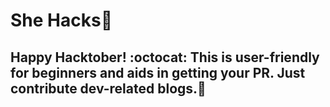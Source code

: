 # She Hacks🎃

## Happy Hacktober! :octocat: This is user-friendly for beginners and aids in getting your PR. Just contribute dev-related blogs.🎲

